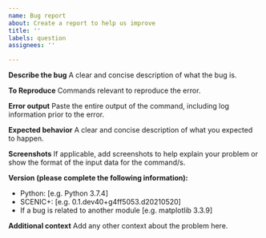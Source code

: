 ```yaml
---
name: Bug report
about: Create a report to help us improve
title: ''
labels: question
assignees: ''

---
```


**Describe the bug**
A clear and concise description of what the bug is.

**To Reproduce**
Commands relevant to reproduce the error.

**Error output**
Paste the entire output of the command, including log information prior to the error.

**Expected behavior**
A clear and concise description of what you expected to happen.

**Screenshots**
If applicable, add screenshots to help explain your problem or show the format of the input data for the command/s.

**Version (please complete the following information):**
 - Python: [e.g. Python 3.7.4]
 - SCENIC+: [e.g. 0.1.dev40+g4ff5053.d20210520]
 - If a bug is related to another module [e.g. matplotlib 3.3.9]

**Additional context**
Add any other context about the problem here.
